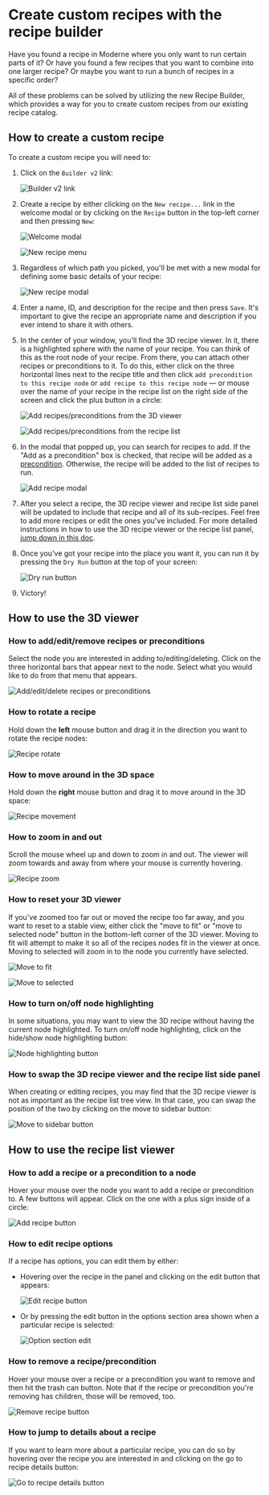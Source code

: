 # Create custom recipes with the recipe builder

Have you found a recipe in Moderne where you only want to run certain parts of it? Or have you found a few recipes that you want to combine into one larger recipe? Or maybe you want to run a bunch of recipes in a specific order?

All of these problems can be solved by utilizing the new Recipe Builder, which provides a way for you to create custom recipes from our existing recipe catalog.

## How to create a custom recipe

To create a custom recipe you will need to:

1. Click on the `Builder v2` link:

    ![Builder v2 link](/.gitbook/assets/builder-v2-link.png)

2. Create a recipe by either clicking on the `New recipe...` link in the welcome modal or by clicking on the `Recipe` button in the top-left corner and then pressing `New`:

    ![Welcome modal](/.gitbook/assets/recipe-welcome-modal.png)

    ![New recipe menu](/.gitbook/assets/new-recipe-menu.gif)

3. Regardless of which path you picked, you'll be met with a new modal for defining some basic details of your recipe:

    ![New recipe modal](/.gitbook/assets/new-recipe-modal.png)

4. Enter a name, ID, and description for the recipe and then press `Save`. It's important to give the recipe an appropriate name and description if you ever intend to share it with others.

5. In the center of your window, you'll find the 3D recipe viewer. In it, there is a highlighted sphere with the name of your recipe. You can think of this as the root node of your recipe. From there, you can attach other recipes or preconditions to it. To do this, either click on the three horizontal lines next to the recipe title and then click `add precondition to this recipe node` or `add recipe to this recipe node` –– or mouse over the name of your recipe in the recipe list on the right side of the screen and click the plus button in a circle:

    ![Add recipes/preconditions from the 3D viewer](/.gitbook/assets/3D-recipe-details.gif)

    ![Add recipes/preconditions from the recipe list](/.gitbook/assets/list-recipe-details.gif)

6. In the modal that popped up, you can search for recipes to add. If the "Add as a precondition" box is checked, that recipe will be added as a [precondition](/user-documentation/moderne-platform/how-to-guides/preconditions.md). Otherwise, the recipe will be added to the list of recipes to run.

    ![Add recipe modal](/.gitbook/assets/add-recipe-modal.png)

7. After you select a recipe, the 3D recipe viewer and recipe list side panel will be updated to include that recipe and all of its sub-recipes. Feel free to add more recipes or edit the ones you've included. For more detailed instructions in how to use the 3D recipe viewer or the recipe list panel, [jump down in this doc](#how-to-use-the-3d-viewer). 

8. Once you've got your recipe into the place you want it, you can run it by  pressing the `Dry Run` button at the top of your screen:

    ![Dry run button](/.gitbook/assets/recipe-dry-run.png)

9. Victory!

## How to use the 3D viewer

### How to add/edit/remove recipes or preconditions

Select the node you are interested in adding to/editing/deleting. Click on the three horizontal bars that appear next to the node. Select what you would like to do from that menu that appears.

![Add/edit/delete recipes or preconditions](/.gitbook/assets/3D-recipe-details.gif)

### How to rotate a recipe

Hold down the **left** mouse button and drag it in the direction you want to rotate the recipe nodes:

![Recipe rotate](/.gitbook/assets/3d-recipe-rotate.gif)

### How to move around in the 3D space

Hold down the **right** mouse button and drag it to move around in the 3D space:

![Recipe movement](/.gitbook/assets/3d-recipe-move.gif)

### How to zoom in and out

Scroll the mouse wheel up and down to zoom in and out. The viewer will zoom towards and away from where your mouse is currently hovering.

![Recipe zoom](/.gitbook/assets/3d-recipe-zoom.gif)

### How to reset your 3D viewer

If you've zoomed too far out or moved the recipe too far away, and you want to reset to a stable view, either click the "move to fit" or "move to selected node" button in the bottom-left corner of the 3D viewer. Moving to fit will attempt to make it so all of the recipes nodes fit in the viewer at once. Moving to selected will zoom in to the node you currently have selected.

![Move to fit](/.gitbook/assets/move-to-fit.png)

![Move to selected](/.gitbook/assets/move-to-selected.png)

### How to turn on/off node highlighting

In some situations, you may want to view the 3D recipe without having the current node highlighted. To turn on/off node highlighting, click on the hide/show node highlighting button:

![Node highlighting button](/.gitbook/assets/hide-node-button.png)

### How to swap the 3D recipe viewer and the recipe list side panel

When creating or editing recipes, you may find that the 3D recipe viewer is not as important as the recipe list tree view. In that case, you can swap the position of the two by clicking on the move to sidebar button:

![Move to sidebar button](/.gitbook/assets/move-to-sidebar.png)

## How to use the recipe list viewer

### How to add a recipe or a precondition to a node

Hover your mouse over the node you want to add a recipe or precondition to. A few buttons will appear. Click on the one with a plus sign inside of a circle:

![Add recipe button](/.gitbook/assets/add-recipe-button.png)

### How to edit recipe options

If a recipe has options, you can edit them by either:

* Hovering over the recipe in the panel and clicking on the edit button that appears:

    ![Edit recipe button](/.gitbook/assets/edit-recipe-button.png)

* Or by pressing the edit button in the options section area shown when a particular recipe is selected:

    ![Option section edit](/.gitbook/assets/option-list-edit.png)

### How to remove a recipe/precondition

Hover your mouse over a recipe or a precondition you want to remove and then hit the trash can button. Note that if the recipe or precondition you're removing has children, those will be removed, too.   

![Remove recipe button](/.gitbook/assets/remove-recipe-button.png)

### How to jump to details about a recipe

If you want to learn more about a particular recipe, you can do so by hovering over the recipe you are interested in and clicking on the go to recipe details button:

![Go to recipe details button](/.gitbook/assets/go-to-recipe-button.png)
